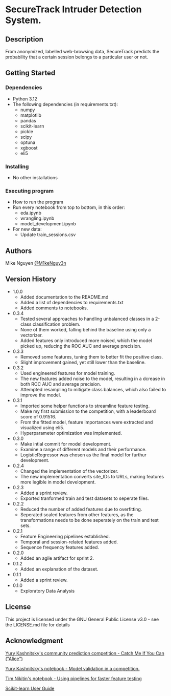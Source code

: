 # SecureTrack Intruder Detection System.

## Description

From anonymized, labelled web-browsing data, SecureTrack predicts the probability that a certain session belongs to a particular user or not.

## Getting Started

### Dependencies

- Python 3.12
- The following dependencies (in requirements.txt):
  - numpy
  - matplotlib
  - pandas
  - scikit-learn
  - pickle
  - scipy
  - optuna
  - xgboost
  - eli5

### Installing

- No other installations

### Executing program

- How to run the program
- Run every notebook from top to bottom, in this order:
  - eda.ipynb
  - wrangling.ipynb
  - model_development.ipynb
- For new data:
  - Update train_sessions.csv

## Authors

Mike Nguyen
[@M1keNguy3n](https://github.com/M1keNguy3n)

## Version History

- 1.0.0
  - Added documentation to the README.md
  - Added a list of dependencies to requirements.txt
  - Added comments to notebooks.
- 0.3.4
  - Tested several approaches to handling unbalanced classes in a 2-class classification problem.
  - None of them worked, falling behind the baseline using only a vectorizer.
  - Added features only introduced more noised, which the model picked up, reducing the ROC AUC and average precision.
- 0.3.3
  - Removed some features, tuning them to better fit the positive class.
  - Slight improvement gained, yet still lower than the baseline.
- 0.3.2
  - Used engineered features for model training.
  - The new features added noise to the model, resulting in a dcrease in both ROC AUC and average precision.
  - Attempted resampling to mitigate class balances, which also failed to improve the model.
- 0.3.1
  - Imported some helper functions to streamline feature testing.
  - Make my first submission to the competition, with a leaderboard score of 0.91516.
  - From the fitted model, feature importances were extracted and visualized using eli5.
  - Hyperparameter optimization was implemented.
- 0.3.0
  - Make intial commit for model development.
  - Examine a range of different models and their performance.
  - LogisticRegressor was chosen as the final model for furthur development.
- 0.2.4
  - Changed the implementation of the vectorizer.
  - The new implementation converts site_IDs to URLs, making features more legible in model development.
- 0.2.3
  - Added a sprint review.
  - Exported tranformed train and test datasets to seperate files.
- 0.2.2
  - Reduced the number of added features due to overfitting.
  - Seperated scaled features from other features, as the transformations needs to be done seperately on the train and test sets.
- 0.2.1
  - Feature Engineering pipelines established.
  - Temporal and session-related features added.
  - Sequence frequency features added.
- 0.2.0
  - Added an agile artifact for sprint 2.
- 0.1.2
  - Added an explanation of the dataset.
- 0.1.1
  - Added a sprint review.
- 0.1.0
  - Exploratory Data Analysis

## License

This project is licensed under the GNU General Public License v3.0 - see the LICENSE.md file for details

## Acknowledgment

[Yury Kashnitsky's community prediction competition - Catch Me If You Can ("Alice")](https://www.kaggle.com/competitions/catch-me-if-you-can-intruder-detection-through-webpage-session-tracking2/overview)

[Yury Kashnitsky's notebook - Model validation in a competition.](https://www.kaggle.com/code/kashnitsky/model-validation-in-a-competition)

[Tim Nikitin's notebook - Using pipelines for faster feature testing](https://www.kaggle.com/code/artnikitin/using-pipelines-for-faster-feature-testing)

[Scikit-learn User Guide](https://scikit-learn.org/stable/user_guide.html)
